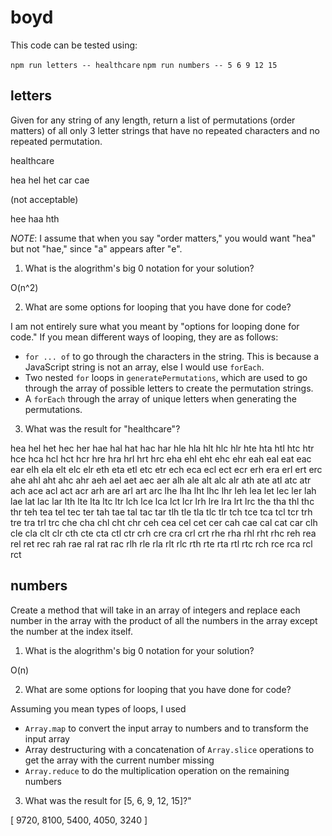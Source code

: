 # boyd

This code can be tested using:

`npm run letters -- healthcare`
`npm run numbers -- 5 6 9 12 15`

## letters

Given for any string of any length, return a list of permutations (order matters) of all only 3 letter strings that have no repeated characters and no repeated permutation.

healthcare

hea
hel
het
car
cae

(not acceptable)

hee
haa
hth

*NOTE*: I assume that when you say "order matters," you would want "hea" but not "hae," since "a" appears after "e".

1. What is the alogrithm's big 0 notation for your solution?

O(n^2)

2. What are some options for looping that you have done for code?

I am not entirely sure what you meant by "options for looping done for code." If you mean different ways of looping, they are as follows:

* `for ... of` to go through the characters in the string. This is because a JavaScript string is not an array, else I would use `forEach`.
* Two nested `for` loops in `generatePermutations`, which are used to go through the array of possible letters to create the permutation strings.
* A `forEach` through the array of unique letters when generating the permutations.

3. What was the result for "healthcare"?

hea
hel
het
hec
her
hae
hal
hat
hac
har
hle
hla
hlt
hlc
hlr
hte
hta
htl
htc
htr
hce
hca
hcl
hct
hcr
hre
hra
hrl
hrt
hrc
eha
ehl
eht
ehc
ehr
eah
eal
eat
eac
ear
elh
ela
elt
elc
elr
eth
eta
etl
etc
etr
ech
eca
ecl
ect
ecr
erh
era
erl
ert
erc
ahe
ahl
aht
ahc
ahr
aeh
ael
aet
aec
aer
alh
ale
alt
alc
alr
ath
ate
atl
atc
atr
ach
ace
acl
act
acr
arh
are
arl
art
arc
lhe
lha
lht
lhc
lhr
leh
lea
let
lec
ler
lah
lae
lat
lac
lar
lth
lte
lta
ltc
ltr
lch
lce
lca
lct
lcr
lrh
lre
lra
lrt
lrc
the
tha
thl
thc
thr
teh
tea
tel
tec
ter
tah
tae
tal
tac
tar
tlh
tle
tla
tlc
tlr
tch
tce
tca
tcl
tcr
trh
tre
tra
trl
trc
che
cha
chl
cht
chr
ceh
cea
cel
cet
cer
cah
cae
cal
cat
car
clh
cle
cla
clt
clr
cth
cte
cta
ctl
ctr
crh
cre
cra
crl
crt
rhe
rha
rhl
rht
rhc
reh
rea
rel
ret
rec
rah
rae
ral
rat
rac
rlh
rle
rla
rlt
rlc
rth
rte
rta
rtl
rtc
rch
rce
rca
rcl
rct

## numbers

Create a method that will take in an array of integers and replace each number in the array with the product of all the numbers in the array except the number at the index itself.

1. What is the alogrithm's big 0 notation for your solution?

O(n)

2. What are some options for looping that you have done for code?

Assuming you mean types of loops, I used

* `Array.map` to convert the input array to numbers and to transform the input array
* Array destructuring with a concatenation of `Array.slice` operations to get the array with the current number missing
* `Array.reduce` to do the multiplication operation on the remaining numbers

3. What was the result for [5, 6, 9, 12, 15]?"

[ 9720, 8100, 5400, 4050, 3240 ]